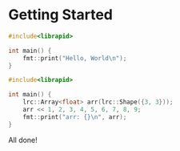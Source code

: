# Getting Started

```cpp
#include<librapid>

int main() {
    fmt::print("Hello, World\n");
}
```

```cpp
#include<librapid>

int main() {
    lrc::Array<float> arr(lrc::Shape({3, 3}));
    arr << 1, 2, 3, 4, 5, 6, 7, 8, 9;
    fmt::print("arr: {}\n", arr);
}
```

All done!